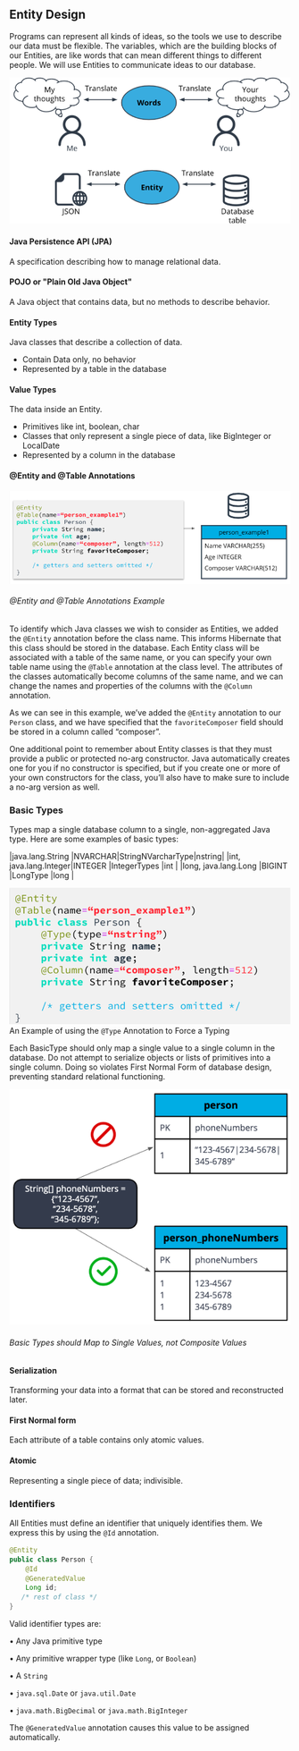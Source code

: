 ## Entity Design

Programs can represent all kinds of ideas, so the tools we use to describe our data must be flexible. 
The variables, which are the building blocks of our Entities, are like words that can mean different things to different 
people. We will use Entities to communicate ideas to our database.

![Alt text](demo/src/main/resources/entities-design.png?raw=true "Entities Design")

#### Java Persistence API (JPA)

A specification describing how to manage relational data.

#### POJO or "Plain Old Java Object"

A Java object that contains data, but no methods to describe behavior.

#### Entity Types

Java classes that describe a collection of data.

* Contain Data only, no behavior
* Represented by a table in the database

#### Value Types

The data inside an Entity.

* Primitives like int, boolean, char
* Classes that only represent a single piece of data, like BigInteger or LocalDate
* Represented by a column in the database

#### @Entity and @Table Annotations

![Alt text](demo/src/main/resources/@Entity@Table.png?raw=true "Entity and Table Annotations")

###### @Entity and @Table Annotations Example

To identify which Java classes we wish to consider as Entities, we added the ```@Entity``` annotation before the class 
name. This informs Hibernate that this class should be stored in the database. Each Entity class will be associated with 
a table of the same name, or you can specify your own table name using the ```@Table``` annotation at the class level. 
The attributes of the classes automatically become columns of the same name, and we can change the names and properties 
of the columns with the ```@Column``` annotation.

As we can see in this example, we’ve added the ```@Entity``` annotation to our ```Person``` class, and we have specified 
that the ```favoriteComposer``` field should be stored in a column called “composer”.

One additional point to remember about Entity classes is that they must provide a public or protected no-arg constructor. 
Java automatically creates one for you if no constructor is specified, but if you create one or more of your own 
constructors for the class, you’ll also have to make sure to include a no-arg version as well.

### Basic Types

Types map a single database column to a single, non-aggregated Java type. Here are some examples of basic types:



|java.lang.String      |NVARCHAR|StringNVarcharType|nstring|
|int, java.lang.Integer|INTEGER |IntegerTypes      |int    |
|long, java.lang.Long  |BIGINT  |LongType          |long   |

![Alt text](demo/src/main/resources/@TypeAnnotation.png?raw=true "@Type Annotation")
An Example of using the ```@Type``` Annotation to Force a Typing

Each BasicType should only map a single value to a single column in the database. Do not attempt to serialize objects or 
lists of primitives into a single column. Doing so violates First Normal Form of database design, preventing standard 
relational functioning.

![Alt text](demo/src/main/resources/Map.png?raw=true "Mapping")

###### Basic Types should Map to Single Values, not Composite Values

#### Serialization

Transforming your data into a format that can be stored and reconstructed later.

#### First Normal form

Each attribute of a table contains only atomic values.

#### Atomic

Representing a single piece of data; indivisible.

### Identifiers

All Entities must define an identifier that uniquely identifies them. We express this by using the ```@Id``` annotation.

```java
@Entity
public class Person {
    @Id
    @GeneratedValue
    Long id;
   /* rest of class */
}
```
Valid identifier types are:

• Any Java primitive type

• Any primitive wrapper type (like ```Long```, or ```Boolean```)

• A ```String```

• ```java.sql.Date``` or ```java.util.Date```

• ```java.math.BigDecimal``` or ```java.math.BigInteger```

The ```@GeneratedValue``` annotation causes this value to be assigned automatically.

